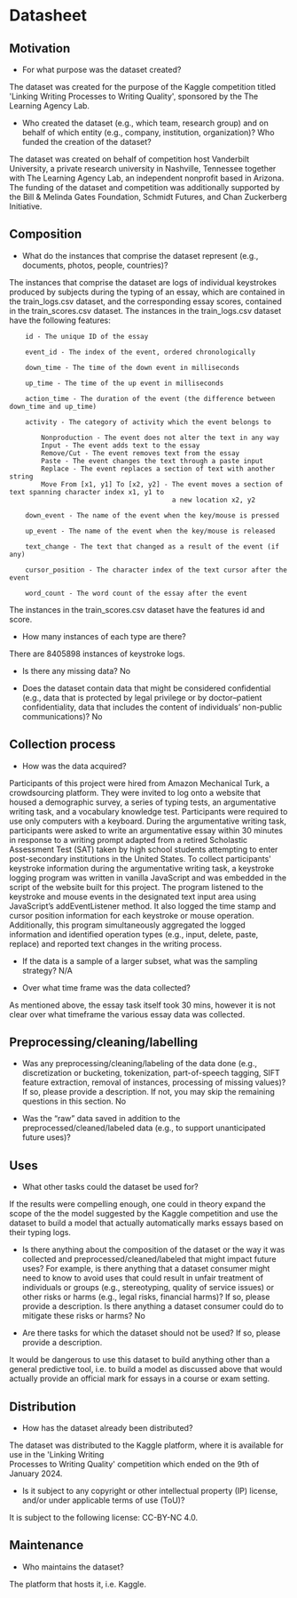 # Datasheet 


## Motivation

- For what purpose was the dataset created?

The dataset was created for the purpose of the Kaggle competition titled 'Linking Writing Processes to Writing Quality', sponsored by the The Learning Agency Lab. 
- Who created the dataset (e.g., which team, research group) and on behalf of which entity (e.g., company, institution, organization)? Who funded the creation of the dataset?

The dataset was created on behalf of competition host Vanderbilt University, a private research university in Nashville, Tennessee together with ​The Learning Agency Lab, an independent nonprofit based in Arizona. The funding of the dataset and competition was additionally supported by the Bill & Melinda Gates Foundation, Schmidt Futures, and Chan Zuckerberg Initiative.

 
## Composition

- What do the instances that comprise the dataset represent (e.g., documents, photos, people, countries)? 

The instances that comprise the dataset are logs of individual keystrokes produced by subjects during the typing of an essay, which are contained in the train_logs.csv dataset, and the corresponding essay scores, contained in the train_scores.csv dataset. The instances in the train_logs.csv dataset have the following features:
        
        id - The unique ID of the essay
        
        event_id - The index of the event, ordered chronologically
        
        down_time - The time of the down event in milliseconds
        
        up_time - The time of the up event in milliseconds
        
        action_time - The duration of the event (the difference between down_time and up_time)
        
        activity - The category of activity which the event belongs to
        
            Nonproduction - The event does not alter the text in any way
            Input - The event adds text to the essay
            Remove/Cut - The event removes text from the essay
            Paste - The event changes the text through a paste input
            Replace - The event replaces a section of text with another string
            Move From [x1, y1] To [x2, y2] - The event moves a section of text spanning character index x1, y1 to                
                                             a new location x2, y2
        
        down_event - The name of the event when the key/mouse is pressed
        
        up_event - The name of the event when the key/mouse is released
        
        text_change - The text that changed as a result of the event (if any)
        
        cursor_position - The character index of the text cursor after the event
        
        word_count - The word count of the essay after the event

The instances in the train_scores.csv dataset have the features id and score.
 
- How many instances of each type are there? 

There are 8405898 instances of keystroke logs.

- Is there any missing data? No

- Does the dataset contain data that might be considered confidential (e.g., data that is protected by legal privilege or by doctor–patient confidentiality, data that includes the content of individuals’ non-public communications)? No

## Collection process

- How was the data acquired? 

Participants of this project were hired from Amazon Mechanical Turk, a crowdsourcing platform. They were invited to log onto a website that housed a demographic survey, a series of typing tests, an argumentative writing task, and a vocabulary knowledge test. Participants were required to use only computers with a keyboard. During the argumentative writing task, participants were asked to write an argumentative essay within 30 minutes in response to a writing prompt adapted from a retired Scholastic Assessment Test (SAT) taken by high school students attempting to enter post-secondary institutions in the United States. To collect participants' keystroke information during the argumentative writing task, a keystroke logging program was written in vanilla JavaScript and was embedded in the script of the website built for this project. The program listened to the keystroke and mouse events in the designated text input area using JavaScript’s addEventListener method. It also logged the time stamp and cursor position information for each keystroke or mouse operation. Additionally, this program simultaneously aggregated the logged information and identified operation types (e.g., input, delete, paste, replace) and reported text changes in the writing process. 

- If the data is a sample of a larger subset, what was the sampling strategy? N/A 

- Over what time frame was the data collected?

As mentioned above, the essay task itself took 30 mins, however it is not clear over what timeframe the various essay data was collected. 

## Preprocessing/cleaning/labelling

- Was any preprocessing/cleaning/labeling of the data done (e.g., discretization or bucketing, tokenization, part-of-speech tagging, SIFT feature extraction, removal of instances, processing of missing values)? If so, please provide a description. If not, you may skip the remaining questions in this section. No

- Was the “raw” data saved in addition to the preprocessed/cleaned/labeled data (e.g., to support unanticipated future uses)? 
 
## Uses

- What other tasks could the dataset be used for? 

If the results were compelling enough, one could in theory expand the scope of the the model suggested by the Kaggle competition and use the dataset to build a model that actually automatically marks essays based on their typing logs. 

- Is there anything about the composition of the dataset or the way it was collected and preprocessed/cleaned/labeled that might impact future uses? For example, is there anything that a dataset consumer might need to know to avoid uses that could result in unfair treatment of individuals or groups (e.g., stereotyping, quality of service issues) or other risks or harms (e.g., legal risks, financial harms)? If so, please provide a description. Is there anything a dataset consumer could do to mitigate these risks or harms? No

- Are there tasks for which the dataset should not be used? If so, please provide a description.

It would be dangerous to use this dataset to build anything other than a general predictive tool, i.e. to build a model as discussed above that would actually provide an official mark for essays in a course or exam setting.

## Distribution

- How has the dataset already been distributed? 

The dataset was distributed to the Kaggle platform, where it is available for use in the 'Linking Writing    
Processes to Writing Quality' competition which ended on the 9th of January 2024. 

- Is it subject to any copyright or other intellectual property (IP) license, and/or under applicable terms of use (ToU)?  

It is subject to the following license: CC-BY-NC 4.0. 

## Maintenance

- Who maintains the dataset?

The platform that hosts it, i.e. Kaggle.
